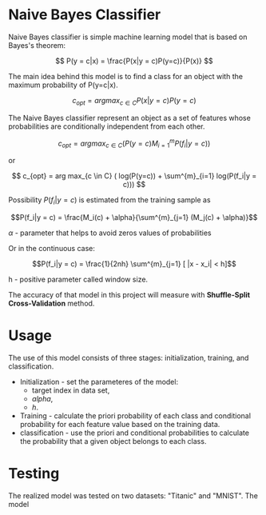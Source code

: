 # Naive Bayes Classifier
Naive Bayes classifier is simple machine learning model that is based on Bayes's theorem:

$$ P(y = c|x) = \frac{P(x|y = c)P(y=c)}{P(x)} $$

The main idea behind this model is to find a class for an object with the maximum probability of P(y=c|x).

$$ c_{opt} = arg max_{c \in C} P(x|y = c)P(y=c) $$

The Naive Bayes classifier represent an object as a set of features whose probabilities are conditionally independent from each other.

$$ c_{opt} = arg max_{c \in C} ( P(y=c) M^{m}_{i=1} P(f_i|y = c)) $$

or

$$ c_{opt} = arg max_{c \in C} ( log(P(y=c)) + \sum^{m}_{i=1} log(P(f_i|y = c))) $$

Possibility $P(f_i|y = c)$ is estimated from the training sample as

$$P(f_i|y = c) = \frac{M_i(c) + \alpha}{\sum^{m}_{j=1} (M_j(c) + \alpha)}$$

$\alpha$ - parameter that helps to avoid zeros values of probabilities

Or in the continuous case:

$$P(f_i|y = c) = \frac{1}{2nh} \sum^{m}_{j=1}  [ |x - x_i| < h]$$

h - positive parameter called window size.

The accuracy of that model in this project will measure with **Shuffle-Split Cross-Validation** method.

# Usage

The use of this model consists of three stages: initialization, training, and classification.
- Initialization - set the parameteres of the model:
  - target index in data set,
  -  $alpha$,
  -  *h*.
- Training - calculate the priori probability of each class and conditional probability for each feature value based on the training data.
- classification - use the priori and conditional probabilities to calculate the probability that a given object belongs to each class.

# Testing

The realized model was tested on two datasets: "Titanic" and "MNIST". The model

